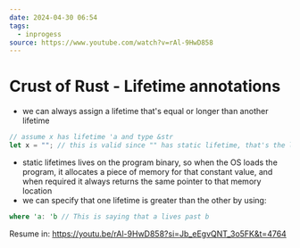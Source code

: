```yaml
---
date: 2024-04-30 06:54
tags:
  - inprogess
source: https://www.youtube.com/watch?v=rAl-9HwD858
---
```

# Crust of Rust - Lifetime annotations
- we can always assign a lifetime that's equal or longer than another lifetime
```rust
// assume x has lifetime 'a and type &str
let x = ""; // this is valid since "" has static lifetime, that's the longer lifetime of them all
```
- static lifetimes lives on the program binary, so when the OS loads the program, it allocates a piece of memory for that constant value, and when required it always returns the same pointer to that memory location
- we can specify that one lifetime is greater than the other by using:
```rust
where 'a: 'b // This is saying that a lives past b
```
Resume in: https://youtu.be/rAl-9HwD858?si=Jb_eEgvQNT_3o5FK&t=4764